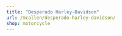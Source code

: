 ```yaml
---
title: "Desperado Harley-Davidson"
url: /mcallen/desperado-harley-davidson/
shop: motorcycle
---
```

